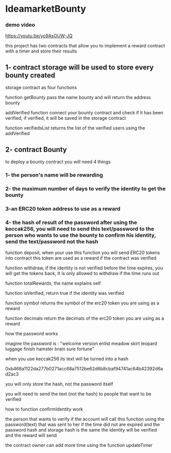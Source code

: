 # IdeamarketBounty
### demo video 

https://youtu.be/yo9AsOUW-JQ 

this project has two contracts that allow you to implement a reward contract with a timer and store their results

## 1- contract storage will be used to store every bounty created

storage contract as four functions

function getBounty pass the name bounty and will return the address bounty 

addVerified function connect your bounty contract and check if it has been verified, if verified, it will be saved in the storage contract 

function verifiedsList returns the list of the verified users using the addVerified 

## 2- contract Bounty

to deploy a bounty contract you will need 4 things

### 1- the person's name will be rewarding  
### 2- the maximum number of days to verify the identity to get the bounty
### 3-an ERC20 token address to use as a reward 
### 4- the hash of result of the password after using the keccak256, you will need to send this text/password to the person who wants to use the bounty to confirm his identity, send the text/password not the hash

function deposit, when your use this function you will send ERC20  tokens into contract this token are used as a reward if the contract was verified

function withdraw, if the identity is not verified before the time expires, you will get the tokens back, It is only allowed to withdraw if the time runs out 

function totalRewards, the name explains  self 

function isVerified, return true if the identity was verified 

function symbol returns the symbol of the  erc20  token you are using as a reward

function decimals return the decimals of the erc20 token you are using as a reward

how the password works

imagine the password is :
 "welcome version enlist meadow skirt leopard luggage finish hamster brain sure fortune" 

when you use keccak256 its text will be turned into a hash 

0xb468a1122da277b0271acc68a7512be62d6b8cbaf94741ac64b42392d6ad2ac3

you will only store the hash, not the password itself

you will need to send the text (not the hash) to people that want to be verified

how to function confirmIdentity work

the person that wants to verify if the account will call this function using the password(text) that was sent to her if the time did not are expired  and the password hash and storage hash is the same the identity will be verified and the reward will send

the contract owner can add more time using the function updateTimer
